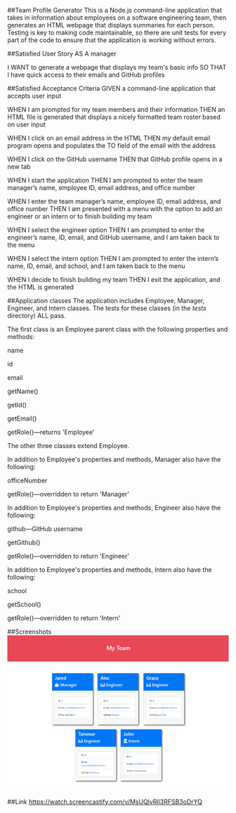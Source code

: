 ##Team Profile Generator
This is a Node.js command-line application that takes in information about employees on a software engineering team, then generates an HTML webpage that displays summaries for each person. Testing is key to making code maintainable, so there are unit tests for every part of the code to ensure that the application is working without errors.

##Satisfied User Story
AS A manager

I WANT to generate a webpage that displays my team's basic info
SO THAT I have quick access to their emails and GitHub profiles

##Satisfied Acceptance Criteria
GIVEN a command-line application that accepts user input

WHEN I am prompted for my team members and their information
THEN an HTML file is generated that displays a nicely formatted team roster based on user input

WHEN I click on an email address in the HTML
THEN my default email program opens and populates the TO field of the email with the address

WHEN I click on the GitHub username
THEN that GitHub profile opens in a new tab

WHEN I start the application
THEN I am prompted to enter the team manager’s name, employee ID, email address, and office number

WHEN I enter the team manager’s name, employee ID, email address, and office number
THEN I am presented with a menu with the option to add an engineer or an intern or to finish building my team

WHEN I select the engineer option
THEN I am prompted to enter the engineer’s name, ID, email, and GitHub username, and I am taken back to the menu

WHEN I select the intern option
THEN I am prompted to enter the intern’s name, ID, email, and school, and I am taken back to the menu

WHEN I decide to finish building my team
THEN I exit the application, and the HTML is generated

##Application classes
The application includes Employee, Manager, Engineer, and Intern classes. The tests for these classes (in the _tests_ directory) ALL pass.

The first class is an Employee parent class with the following properties and methods:

name

id

email

getName()

getId()

getEmail()

getRole()—returns 'Employee'

The other three classes extend Employee.

In addition to Employee's properties and methods, Manager also have the following:

officeNumber

getRole()—overridden to return 'Manager'

In addition to Employee's properties and methods, Engineer also have the following:

github—GitHub username

getGithub()

getRole()—overridden to return 'Engineer'

In addition to Employee's properties and methods, Intern also have the following:

school

getSchool()

getRole()—overridden to return 'Intern'

##Screenshots
 ![Screenshot](assets/10-object-oriented-programming-homework-demo.png)

 ##Link
 https://watch.screencastify.com/v/MsUQlvRll3RFSB3oDrYQ
